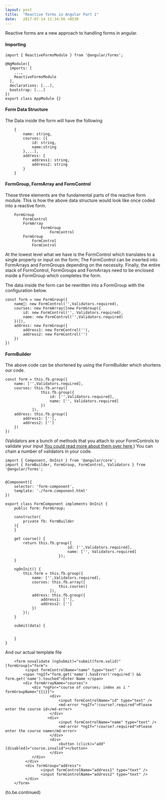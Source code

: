 ```yaml
---
layout: post
title:  "Reactive forms in Angular Part 1"
date:   2017-07-14 11:34:56 +0530
---
```


Reactive forms are a new approach to handling forms in angular. 


#### Importing
```
import { ReactiveFormsModule } from '@angular/forms';

@NgModule({
  imports: [
    ...,
    ReactiveFormsModule
  ],
  declarations: [...],
  bootstrap: [...]
})
export class AppModule {}

```

#### Form Data Structure
The Data inside the form will have the following 

```
	{
		name: string,
		courses: [{
			id: string,
			name:string
		},...],
		address: {
			address1: string,
			address2: string
		}
	}
```

#### FormGroup, FormArray and FormControl
These three elements are the fundamental parts of the reactive form module. This is how the above data structure would look like once coded into a reactive form.

```
	FormGroup 
		FormControl
		FormArray
				FormGroup
					FormControl
		FormGroup
			FormControl
			FormControl
```
At the lowest level what we have is the FormControl which translates to a single property or  input on the form; The FormControl can be inserted into FormArrays and FormGroups depending on the necessity. Finally, the entire stack of FormControl, FormGroups and FormArrays need to be enclosed inside a FormGroup which completes the form. 

The data inside the form can be rewritten into a FormGroup with the configuration below. 

```
const form = new FormGroup({
	name: new FormControl('',Validators.required),
	courses: new FormArray([new FormGroup({
		id: new FormControl('', Validators.required),
		name: new FormControl('',Validators.required)
	})]),
	address: new FormGroup({
		address1: new FormControl(''),
		address2: new FormControl('')
	})
})
```

#### FormBuilder

The above code can be shortened by using the FormBuilder which shortens our code. 

```
const form = this.fb.group({
	name: ['',Validators.required],
	courses: this.fb.array([
				this.fb.group({
					id: ['',Validators.required],
					name: ['', Validators.required]
				})
			]),
	address: this.fb.group({
		address1: [''],
		address2: ['']
	})		
})
```

(Validators are a bunch of methods that you attach to your FormControls to validate your input [You could read more about them over here ](https://angular.io/api/forms/Validators)) You can chain a number of validators in your code. 

```
import { Component, OnInit } from '@angular/core';
import { FormBuilder, FormGroup, FormControl, Validators } from '@angular/forms';


@Component({
    selector: 'form-component',
    template: './form.component.html'
})

export class FormComponent implements OnInit {
	public form: FormGroup;
	
	constructor(
		private fb: FormBuilder
	){
	}
	
	get course() {
		return this.fb.group({
							id: ['',Validators.required],
							name: ['', Validators.required]
						});
	}
	
	ngOnInit() {
		this.form = this.fb.group({
			name: ['',Validators.required],
			courses: this.fb.array([
						this.course()
					]),
			address: this.fb.group({
				address1: [''],
				address2: ['']
			})		
		});
	}
	
	submit(data) {
	
	
	}
}

```
And our actual template file 

```
	<form novalidate (ngSubmit)="submit(form.valid)" [formGroup]="form">
		 <input formControlName="name" type="text" />
        <span *ngIf="form.get('name').hasError('required') && form.get('name').touched">Enter Name </span>
        <div formArrayName="courses">
	        <div *ngFor="course of courses; index as i " formGroupName="{{i}}">
	        		<div>
	        			<input formControlName="id" type="text" />
	        			<md-error *ngIf="!course?.required">Please enter the course id</md-error>
					</div>
	    		   <div>
	        			<input formControlName="name" type="text" />
	        			<md-error *ngIf="!course?.required">Please enter the course name</md-error>
	        		</div>
	        		<div>
	        			<button (click)="add" [disabled]="course.invalid"></button>
	        		</div>
	        </div>
	     </div>
	     <div formGroup="address">
	     		<input formControlName="address1" type="text" />
				<input formControlName="address2" type="text" />
	     </div>
	</form>
```

(to.be.continued)